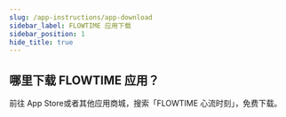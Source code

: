 ```yaml
---
slug: /app-instructions/app-download
sidebar_label: FLOWTIME 应用下载
sidebar_position: 1
hide_title: true
---
```


## 哪里下载 FLOWTIME 应用？
前往 App Store或者其他应用商城，搜索「FLOWTIME 心流时刻」，免费下载。